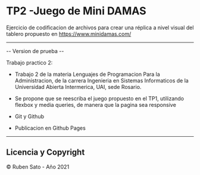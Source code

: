 # TP2 -Juego de Mini DAMAS

Ejercicio de codificacion de archivos para crear una réplica a nivel visual del tablero propuesto en https://www.minidamas.com/

---
-- Version de prueba --

Trabajo practico 2:

- Trabajo 2 de la materia Lenguajes de Programacion Para la Administracion, de la carrera Ingenieria en Sistemas Informaticos de la Universidad Abierta Intermerica, UAI, sede Rosario.

- Se propone que se reescriba el juego propuesto en el TP1, utilizando flexbox y media queries, de manera que la pagina sea responsive

- Git y Github

- Publicacion en Github Pages

---
## Licencia y Copyright

© Ruben Sato - Año 2021
